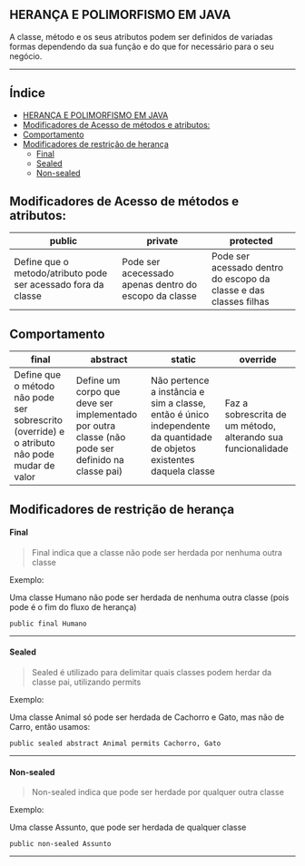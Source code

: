 ## HERANÇA E POLIMORFISMO EM JAVA
A classe, método e os seus atributos podem ser definidos de variadas formas dependendo da sua função e do que for necessário para o seu negócio.

---

## Índice

- [HERANÇA E POLIMORFISMO EM JAVA](#heran-a-e-polimorfismo-em-java)
- [Modificadores de Acesso de métodos e atributos:](#modificadores-de-acesso-de-m-todos-e-atributos)
- [Comportamento](#comportamento)
- [Modificadores de restrição de herança](#modificadores-de-restri-o-de-heran-a)
    + [Final](#final)
    + [Sealed](#sealed)
    + [Non-sealed](#non-sealed)

## Modificadores de Acesso de métodos e atributos:

| public                                                        | private                                               | protected                                                         |
|---------------------------------------------------------------|-------------------------------------------------------|-------------------------------------------------------------------|
| Define que o metodo/atributo pode ser acessado fora da classe | Pode ser acecessado apenas dentro do escopo da classe | Pode ser acessado dentro do escopo da classe e das classes filhas |

## Comportamento

| final                                                                                        | abstract                                                                                         | static                                                                                                                 | override                                                     |
|----------------------------------------------------------------------------------------------|--------------------------------------------------------------------------------------------------|------------------------------------------------------------------------------------------------------------------------|--------------------------------------------------------------|
| Define que o método não pode ser sobrescrito (override) e o atributo não pode mudar de valor | Define um corpo que deve ser implementado por outra classe (não pode ser definido na classe pai) | Não pertence a instância e sim a classe, então é único independente da quantidade de objetos existentes daquela classe | Faz a sobrescrita de um método, alterando sua funcionalidade |

## Modificadores de restrição de herança

#### Final
> Final indica que a classe não pode ser herdada por nenhuma outra classe

Exemplo:

Uma classe Humano não pode ser herdada de nenhuma outra classe (pois pode é o fim do fluxo de herança)

```
public final Humano  
```

---

#### Sealed
> Sealed é utilizado para delimitar quais classes podem herdar da classe pai, utilizando permits 

Exemplo:

Uma classe Animal só pode ser herdada de Cachorro e Gato, mas não de Carro, então usamos:

```
public sealed abstract Animal permits Cachorro, Gato 
```
---

#### Non-sealed
> Non-sealed indica que pode ser herdade por qualquer outra classe

Exemplo:

Uma classe Assunto, que pode ser herdada de qualquer classe

```
public non-sealed Assunto 
```
---

